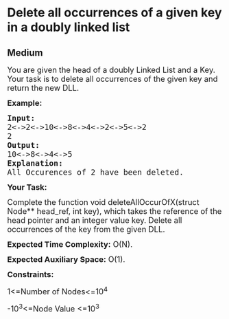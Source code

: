 # Delete all occurrences of a given key in a doubly linked list
## Medium
<div class="problems_problem_content__Xm_eO"><p dir="ltr"><span style="font-size:18px">You are given the head of a doubly Linked List and a Key. Your task is to delete all occurrences of the given key and return the new DLL.</span></p>

<p dir="ltr"><strong><span style="font-size:18px">Example:</span></strong></p>

<pre><span style="font-size:18px"><strong>Input:</strong> </span>
<span style="font-size:18px">2&lt;-&gt;2&lt;-&gt;10&lt;-&gt;8&lt;-&gt;4&lt;-&gt;2&lt;-&gt;5&lt;-&gt;2</span>
<span style="font-size:18px">2</span>
<span style="font-size:18px"><strong>Output:</strong> </span>
<span style="font-size:18px">10&lt;-&gt;8&lt;-&gt;4&lt;-&gt;5</span>
<strong><span style="font-size:18px">Explanation: </span></strong>
<span style="font-size:18px">All Occurences of 2 have been deleted.
</span></pre>

<p dir="ltr"><strong><span style="font-size:18px">Your Task:</span></strong></p>

<p dir="ltr"><span style="font-size:18px">Complete the function void deleteAllOccurOfX(struct Node** head_ref, int key), which takes the reference of the head pointer and an integer value key. Delete all occurrences of the key from the given DLL.</span></p>

<p dir="ltr"><span style="font-size:18px"><strong>Expected Time Complexity:</strong> O(N).</span></p>

<p dir="ltr"><span style="font-size:18px"><strong>Expected Auxiliary Space:</strong> O(1).</span></p>

<p dir="ltr"><strong><span style="font-size:18px">Constraints:</span></strong></p>

<p dir="ltr"><span style="font-size:18px">1&lt;=Number of Nodes&lt;=10<sup>4</sup></span></p>

<p dir="ltr"><span style="font-size:18px">-10<sup>3</sup>&lt;=Node Value &lt;=10<sup>3</sup></span></p>

<p>&nbsp;</p>
</div>